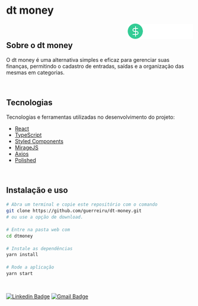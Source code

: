 # dt money

<img align="right" src="src/assets/logo.svg" width="35%" alt="dt money">

<br>

## Sobre o dt money

O dt money é uma alternativa simples e eficaz para gerenciar suas finanças, permitindo o cadastro de entradas, saídas e a organização das mesmas em categorias.

<br>

## Tecnologias

Tecnologias e ferramentas utilizadas no desenvolvimento do projeto:

- [React](https://reactjs.org/)
- [TypeScript](https://www.typescriptlang.org/)
- [Styled Components](https://styled-components.com/)
- [MirageJS](https://miragejs.com/)
- [Axios](https://github.com/axios/axios)
- [Polished](https://polished.js.org/)

<br>

## Instalação e uso

```bash
# Abra um terminal e copie este repositório com o comando
git clone https://github.com/guerreiru/dt-money.git
# ou use a opção de download.

# Entre na pasta web com 
cd dtmoney

# Instale as dependências
yarn install

# Rode a aplicação
yarn start
```

<br>

[![Linkedin Badge](https://img.shields.io/badge/-Fernando%20Guerreiro-1293d2?style=flat-square&logo=Linkedin&logoColor=white&link=https://www.linkedin.com/in/guerreiru/)](https://www.linkedin.com/in/guerreiru/) 
[![Gmail Badge](https://img.shields.io/badge/-dev.fernandoguerreiro@gmail.com-EA4335?style=flat-square&logo=Gmail&logoColor=white&link=mailto:dev.fernandoguerreiro@gmail.com)](mailto:dev.fernandoguerreiro@gmail.com)
